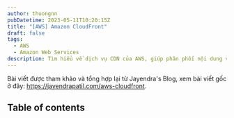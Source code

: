 ```yaml
---
author: thuongnn
pubDatetime: 2023-05-11T10:20:15Z
title: "[AWS] Amazon CloudFront"
draft: false
tags:
  - AWS
  - Amazon Web Services
description: Tìm hiểu về dịch vụ CDN của AWS, giúp phân phối nội dung với hiệu suất cao và độ trễ thấp.
---
```

Bài viết được tham khảo và tổng hợp lại từ Jayendra's Blog, xem bài viết gốc ở đây: https://jayendrapatil.com/aws-cloudfront. 

## Table of contents

